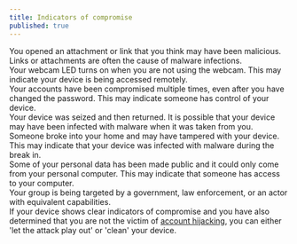 ```yaml
---
title: Indicators of compromise
published: true
---
```

You opened an attachment or link that you think may have been malicious. Links or attachments are often the cause of malware infections.
<br>
Your webcam LED turns on when you are not using the webcam. This may indicate your device is being accessed remotely.
<br>
Your accounts have been compromised multiple times, even after you have changed the password. This may indicate someone has control of your device.
<br>
Your device was seized and then returned. It is possible that your device may have been infected with malware when it was taken from you.
<br>
Someone broke into your home and may have tampered with your device. This may indicate that your device was infected with malware during the break in.
<br>
Some of your personal data has been made public and it could only come from your personal computer. This may indicate that someone has access to your computer.
<br>
Your group is being targeted by a government, law enforcement, or an actor with equivalent capabilities.
<br>
If your device shows clear indicators of compromise and you have also determined that you are not the victim of [account hijacking](en/topics/practice-1-emergencies/2-account-hijacked/1-1-intro.md), you can either 'let the attack play out' or 'clean' your device.
